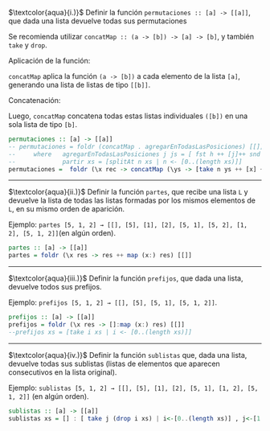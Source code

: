 $\textcolor{aqua}{i.)}$ Definir la función `permutaciones :: [a] -> [[a]]`, que dada una lista devuelve todas sus permutaciones

Se recomienda utilizar `concatMap :: (a -> [b]) -> [a] -> [b]`, y también `take` y `drop`.

Aplicación de la función:

`concatMap` aplica la función `(a -> [b])` a cada elemento de la lista `[a]`, generando una lista de listas de tipo `[[b]]`.

Concatenación:

Luego, `concatMap` concatena todas estas listas individuales `([b])` en una sola lista de tipo `[b]`.

```haskell
permutaciones :: [a] -> [[a]]
-- permutaciones = foldr (concatMap . agregarEnTodasLasPosiciones) [[]]
--     where   agregarEnTodasLasPosiciones j js = [ fst h ++ [j]++ snd h | h <- partir js]
--             partir xs = [splitAt n xs | n <- [0..(length xs)]]
permutaciones =  foldr (\x rec -> concatMap (\ys -> [take n ys ++ [x] ++ drop n ys | n <- [0..length ys]]) rec) [[]]
```
---
$\textcolor{aqua}{ii.)}$ Definir la función `partes`, que recibe una lista `L` y devuelve la lista de todas las listas formadas por los mismos elementos de `L`, en su mismo orden de aparición. 

Ejemplo: `partes [5, 1, 2] → [[], [5], [1], [2], [5, 1], [5, 2], [1, 2], [5, 1, 2]]`(en algún orden).

```haskell
partes :: [a] -> [[a]]
partes = foldr (\x res -> res ++ map (x:) res) [[]]
```
---
$\textcolor{aqua}{iii.)}$ Definir la función `prefijos`, que dada una lista, devuelve todos sus prefijos.

Ejemplo: `prefijos [5, 1, 2] → [[], [5], [5, 1], [5, 1, 2]]`.
```haskell
prefijos :: [a] -> [[a]]
prefijos = foldr (\x res -> []:map (x:) res) [[]]
--prefijos xs = [take i xs | i <- [0..(length xs)]]
```
---
$\textcolor{aqua}{iv.)}$ Definir la función `sublistas` que, dada una lista, devuelve todas sus sublistas (listas de elementos que aparecen consecutivos en la lista original).

Ejemplo: `sublistas [5, 1, 2] → [[], [5], [1], [2], [5, 1], [1, 2], [5, 1, 2]]` (en algún orden).
```haskell
sublistas :: [a] -> [[a]]
sublistas xs = [] : [ take j (drop i xs) | i<-[0..(length xs)] , j<-[1.. length xs -i]]
```
